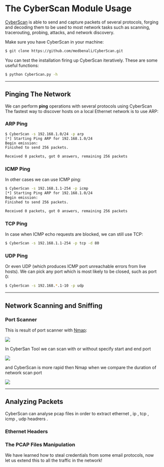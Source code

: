 # The CyberScan Module Usage


[CyberScan](https://github.com/medbenali/CyberScan)  is able to send and capture packets of several protocols, forging and decoding them to be used to most network tasks such as scanning, tracerouting, probing, attacks, and network discovery.

Make sure you have CyberScan in your machine:

```sh
$ git clone https://github.com/medbenali/CyberScan.git
```

You can test the installation firing up CyberScan iteratively. These are some useful functions:

```sh
$ python CyberScan.py -h 
```
---

## Pinging The Network

We can perform **ping** operations with several protocols using CyberScan The fastest way to discover hosts on a local Ethernet network is to use ARP:

### ARP Ping

```sh
$ CyberScan -s 192.168.1.0/24 -p arp
[*] Starting Ping ARP for 192.168.1.0/24
Begin emission:
Finished to send 256 packets.

Received 0 packets, got 0 answers, remaining 256 packets
```

### ICMP Ping

In other cases we can use ICMP ping:

```sh
$ CyberScan -s 192.168.1.1-254 -p icmp
[*] Starting Ping ARP for 192.168.1.0/24
Begin emission:
Finished to send 256 packets.

Received 0 packets, got 0 answers, remaining 256 packets
```

### TCP Ping

In case when  ICMP echo requests are blocked, we can still use TCP:

```sh
$ CyberScan -s 192.168.1.1-254 -p tcp -d 80
```

### UDP Ping

Or even  UDP  (which produces ICMP port unreachable errors from live hosts). We can pick any port which is most likely to be closed,  such as port 0:

```sh
$ CyberScan -s 192.168.*.1-10 -p udp
```

---

## Network Scanning and Sniffing

### Port Scanner

This is result of port scanner with [Nmap](https://nmap.org):

![](https://github.com/medbenali/CyberScan/blob/master/images/NmapPortScan.png)

In CyberSan Tool we can scan with or without specify start and end port 

![](https://github.com/medbenali/CyberScan/blob/master/images/CyberScanPortScan1.png)

and CyberScan is  more rapid then Nmap when we compare the duration of network scan port

![](https://github.com/medbenali/CyberScan/blob/master/images/CyberScanPortScan2.png)

------
## Analyzing Packets 

CyberScan can analyse pcap files in order to extract ethernet , ip , tcp , icmp , udp headrers .

### Ethernet Headers

 
### The PCAP Files Manipulation



We have learned how to steal credentials from some email protocols, now let us extend this to all the traffic in the network!




















